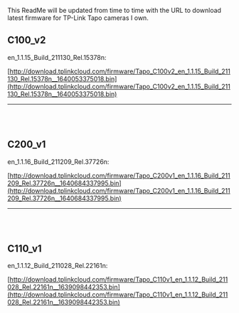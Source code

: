 

This ReadMe will be updated from time to time with the URL to download latest firmware for TP-Link Tapo cameras I own.


## C100_v2
en_1.1.15_Build_211130_Rel.15378n:

[http://download.tplinkcloud.com/firmware/Tapo_C100v2_en_1.1.15_Build_211130_Rel.15378n__1640053375018.bin](http://download.tplinkcloud.com/firmware/Tapo_C100v2_en_1.1.15_Build_211130_Rel.15378n__1640053375018.bin)

---
<br>
<br>



## C200_v1

en_1.1.16_Build_211209_Rel.37726n:

[http://download.tplinkcloud.com/firmware/Tapo_C200v1_en_1.1.16_Build_211209_Rel.37726n__1640684337995.bin](http://download.tplinkcloud.com/firmware/Tapo_C200v1_en_1.1.16_Build_211209_Rel.37726n__1640684337995.bin)

---

<br>
<br>



## C110_v1

en_1.1.12_Build_211028_Rel.22161n:

[http://download.tplinkcloud.com/firmware/Tapo_C110v1_en_1.1.12_Build_211028_Rel.22161n__1639098442353.bin](http://download.tplinkcloud.com/firmware/Tapo_C110v1_en_1.1.12_Build_211028_Rel.22161n__1639098442353.bin)
